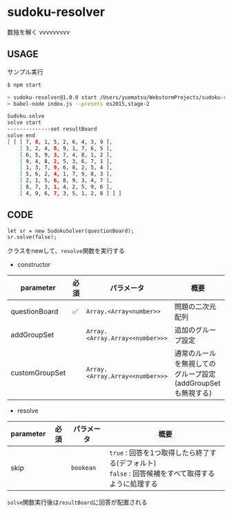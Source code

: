 # sudoku-resolver

数独を解く
vvvvvvvvv

## USAGE

サンプル実行
```bash
$ npm start

> sudoku-resolver@1.0.0 start /Users/yuematsu/WebstormProjects/sudoku-resolver
> babel-node index.js --presets es2015,stage-2

Sudoku.solve
solve start
--------------set resultBoard
solve end
[ [ [ 7, 8, 1, 5, 2, 6, 4, 3, 9 ],
    [ 3, 2, 4, 8, 9, 1, 7, 6, 5 ],
    [ 6, 5, 9, 3, 7, 4, 8, 1, 2 ],
    [ 9, 4, 8, 2, 5, 3, 6, 7, 1 ],
    [ 1, 3, 7, 9, 6, 8, 2, 5, 4 ],
    [ 5, 6, 2, 4, 1, 7, 9, 8, 3 ],
    [ 2, 1, 5, 6, 8, 9, 3, 4, 7 ],
    [ 8, 7, 3, 1, 4, 2, 5, 9, 6 ],
    [ 4, 9, 6, 7, 3, 5, 1, 2, 8 ] ] ]

```

## CODE
```angular2html
let sr = new SudokuSolver(questionBoard);
sr.solve(false);
```

クラスをnewして、`resolve`関数を実行する

* constructor

parameter | 必須 | パラメータ | 概要
----------|------|----------|------
questionBoard | :white_check_mark: | `Array.<Array<number>>` | 問題の二次元配列
addGroupSet |  | `Array.<Array.Array<<number>>>` | 追加のグループ設定
customGroupSet | | `Array.<Array.Array<<number>>>` | 通常のルールを無視してのグループ設定(addGroupSetも無視する)

* resolve

parameter | 必須 | パラメータ | 概要
----------|-----|----------|------
skip      |     | `bookean` | `true` : 回答を1つ取得したら終了する(デフォルト)<br/>`false` : 回答候補をすべて取得するように処理する


`solve`関数実行後は`resultBoard`に回答が配置される
